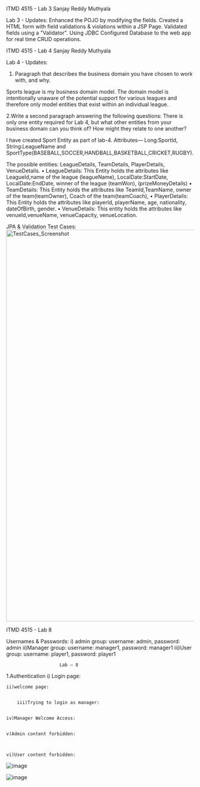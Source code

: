 ITMD 4515 - Lab 3 Sanjay Reddy Muthyala

Lab 3 - Updates:
    Enhanced the POJO by modifying the fields.
    Created a HTML form with field validations & violations within a JSP Page.
    Validated fields using a "Validator".
    Using JDBC Configured Database to the web app for real time CRUD operations.


ITMD 4515 - Lab 4 Sanjay Reddy Muthyala

Lab 4 - Updates:
1. Paragraph that describes the business domain you have chosen to work with, and why.

Sports league is my business domain model. The domain model is intentionally unaware of the potential support for various leagues and therefore only model entities that exist within an individual league.

2.Write a second paragraph answering the following questions: There is only one entity required for Lab 4, but what other entities from your business domain can you think of? How might they relate to one another?

I have created Sport Entity as part of lab-4. 
Attributes— Long:SportId, String:LeagueName and SportType(BASEBALL,SOCCER,HANDBALL,BASKETBALL,CRICKET,RUGBY).

The possible entities: LeagueDetails, TeamDetails, PlayerDetails, VenueDetails.
•	LeagueDetails: This Entity holds the attributes like LeagueId,name of the league (leagueName), LocalDate:StartDate, LocalDate:EndDate, winner of the league (teamWon), (prizeMoneyDetails)
•	TeamDetails: This Entity holds the attributes like TeamId,TeamName, owner of the team(teamOwner),	Coach of the team(teamCoach), 
•	PlayerDetails: This Entity holds the attributes like playerId, playerName, age, nationality, dateOfBirth, gender.
•	VenueDetails: This entity holds the attributes like venueId,venueName, venueCapacity, venueLocation.


JPA & Validation Test Cases:
<img width="1051" alt="TestCases_Screenshot " src="https://user-images.githubusercontent.com/97815128/154125764-872377e5-38ac-4c0a-854f-7893865f6718.png">


ITMD 4515 - Lab 8

Usernames & Passwords:
	i) admin group: 
		username: admin, password: admin
	ii)Manager group:
		username: manager1, password: manager1
	iii)User group:
		username: player1, password: player1

						Lab – 8

1.Authentication 
	i) Login page:
	 
	ii)welcome page:
	 

    	iii)Trying to login as manager:
 
	
	iv)Manager Welcome Access:
	 

	v)Admin content forbidden:
	 


	vi)User content forbidden:
	 


![image](https://user-images.githubusercontent.com/97815128/161846930-44352807-7a21-44cd-ac4b-c65bb71350ad.png)

	 

![image](https://user-images.githubusercontent.com/97815128/161846709-86e28637-cb50-4937-8a46-3428589a80ed.png)

